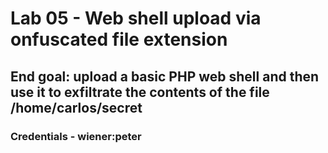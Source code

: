 # Lab 05 - Web shell upload via onfuscated file extension

## End goal: upload a basic PHP web shell and then use it to exfiltrate the contents of the file /home/carlos/secret

### Credentials - wiener:peter


